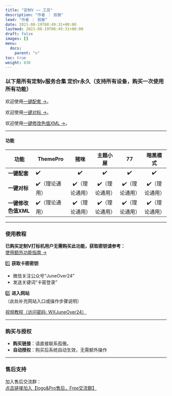 ```yaml
---
title: "定制V —— 工具"
description: "作者 ｜ 孤傲"
lead: "作者 ｜ 孤傲"
date: 2021-08-19T08:49:31+00:00
lastmod: 2021-08-19T08:49:31+00:00
draft: false
images: []
menu:
  docs:
    parent: "v"
toc: true
weight: 830
---
```


### 以下是所有定制v服务合集 定价r永久（支持所有设备，购买一次使用所有功能）

欢迎使用[一键配套 →](/docs/extra_service/v/Supportingfacilities/)。

欢迎使用[一键对标 →](/docs/extra_service/v/Icon/)。

欢迎使用[一键修改色值XML  →](/docs/extra_service/skin/Xml)。

---

#### 功能

| 功能          | ThemePro          | 猪咪 | 主题小屋 | 77 | 暗黑模式 |
|---------------|--------------------|:----------:|:----------:|:--------------:|:--------------:|
| **一键配套**       | ✔️ | ✔️         | ✔️         | ✔️             | ✔️             |
| **一键对标**       | ✔️（理论通用） | ✔️（理论通用）         | ✔️（理论通用）         | ✔️（理论通用）             | ✔️（理论通用）             |
| **一键修改色值XML**       | ✔️（理论通用） | ✔️（理论通用）         | ✔️（理论通用）         | ✔️（理论通用）             | ✔️（理论通用）             |

---

### 使用教程  

**已购买定制V打标机用户无需购买此功能，获取密钥请参考：**  
[使用额外功能指南 →](/mark_user/general/useextraservice/)  

1️⃣ **获取卡密密钥**  

- 微信关注公众号“JuneOver24”  
- 发送关键词“卡密登录”  

2️⃣ **进入网站**  
（此处补充网站入口或操作步骤说明）

[视频教程（访问密码: WXJuneOver24）](https://url69.ctfile.com/d/22031369-65046580-3246ae?p=WXJuneOver24)

---

### 购买与授权  

- **购买链接**：请直接联系孤傲。
- **自动授权**：购买后系统自动生效，无需额外操作  

---

### 售后支持  

加入售后交流群：  
[点击链接加入【logo&Pro售后，Free交流群】](https://qm.qq.com/q/BrPUdXGm6Q)
